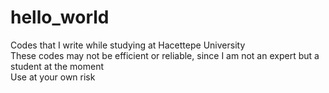 # hello_world

Codes that I write while studying at Hacettepe University  
These codes may not be efficient or reliable, since I am not an expert but a student at the moment  
Use at your own risk
